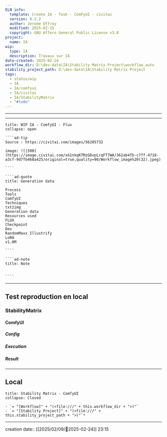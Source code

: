 ```yaml
---
ELN info:
  template: Create IA - Task - ComFyUI - civitai
  version: 0.3.2
  author: Jerome Offroy
  modified: 2025-02-25
  copyright: GNU Affero General Public License v3.0
project:
  name: IA
wip:
  type: IA
  description: Travaux sur IA
date-created: 2025-02-24
workflow_dir: D:\dev-data\IA\Stability Matrix Project\workflow_auto
stability_project_path: D:\dev-data\IA\Stability Matrix Project
tags:
  - status/wip
  - IA
  - IA/comfyui
  - IA/civitai
  - IA/StabilityMatrix
  - "#todo"
---
```

---

---

``````ad-example
title: WIP IA - ComfyUI - Flux
collapse: open

````ad-tip
Source : https://civitai.com/images/56205732

image: ![|500](https://image.civitai.com/xG1nkqKTMzGDvpLrqFT7WA/362ab4fb-c7ff-4718-a3cf-9d7fb468a425/original=true,quality=90/Workflow_image%20(32).jpeg)

````

````ad-quote
title: Generation data

Process
Tools
ComfyUI
Techniques
txt2img
Generation data
Resources used
FLUX
Checkpoint
Dev
RandomMaxx Illustrify
LoRA
v1.0M

````

````ad-note
title: Note


````

``````

---

## Test reproduction en local
### StabilityMatrix

#### ComfyUI
##### Config
##### Execution
##### Result



---
## Local

```ad-tip
title: Stability Matrix - ComfyUI
collapse: Closed

- `= "[Workflow]" + "(<file:///" + this.workflow_dir + ">)"`
- `= "[Stability Project]" + "(<file:///" + this.stability_project_path + ">)"`*
```

---
creation date:: [[2025/02/09/📒2025-02-24]]  23:15


